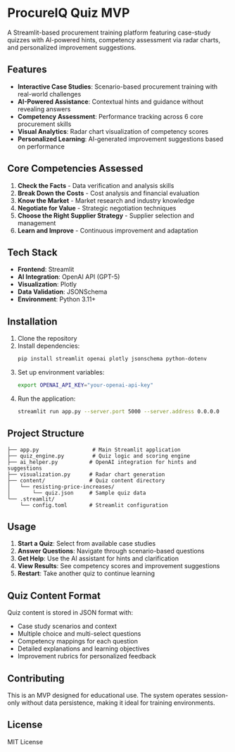 # ProcureIQ Quiz MVP

A Streamlit-based procurement training platform featuring case-study quizzes with AI-powered hints, competency assessment via radar charts, and personalized improvement suggestions.

## Features

- **Interactive Case Studies**: Scenario-based procurement training with real-world challenges
- **AI-Powered Assistance**: Contextual hints and guidance without revealing answers
- **Competency Assessment**: Performance tracking across 6 core procurement skills
- **Visual Analytics**: Radar chart visualization of competency scores
- **Personalized Learning**: AI-generated improvement suggestions based on performance

## Core Competencies Assessed

1. **Check the Facts** - Data verification and analysis skills
2. **Break Down the Costs** - Cost analysis and financial evaluation
3. **Know the Market** - Market research and industry knowledge
4. **Negotiate for Value** - Strategic negotiation techniques
5. **Choose the Right Supplier Strategy** - Supplier selection and management
6. **Learn and Improve** - Continuous improvement and adaptation

## Tech Stack

- **Frontend**: Streamlit
- **AI Integration**: OpenAI API (GPT-5)
- **Visualization**: Plotly
- **Data Validation**: JSONSchema
- **Environment**: Python 3.11+

## Installation

1. Clone the repository
2. Install dependencies:
   ```bash
   pip install streamlit openai plotly jsonschema python-dotenv
   ```
3. Set up environment variables:
   ```bash
   export OPENAI_API_KEY="your-openai-api-key"
   ```
4. Run the application:
   ```bash
   streamlit run app.py --server.port 5000 --server.address 0.0.0.0
   ```

## Project Structure

```
├── app.py                 # Main Streamlit application
├── quiz_engine.py         # Quiz logic and scoring engine
├── ai_helper.py          # OpenAI integration for hints and suggestions
├── visualization.py      # Radar chart generation
├── content/              # Quiz content directory
│   └── resisting-price-increases/
│       └── quiz.json     # Sample quiz data
└── .streamlit/
    └── config.toml       # Streamlit configuration
```

## Usage

1. **Start a Quiz**: Select from available case studies
2. **Answer Questions**: Navigate through scenario-based questions
3. **Get Help**: Use the AI assistant for hints and clarification
4. **View Results**: See competency scores and improvement suggestions
5. **Restart**: Take another quiz to continue learning

## Quiz Content Format

Quiz content is stored in JSON format with:
- Case study scenarios and context
- Multiple choice and multi-select questions
- Competency mappings for each question
- Detailed explanations and learning objectives
- Improvement rubrics for personalized feedback

## Contributing

This is an MVP designed for educational use. The system operates session-only without data persistence, making it ideal for training environments.

## License

MIT License